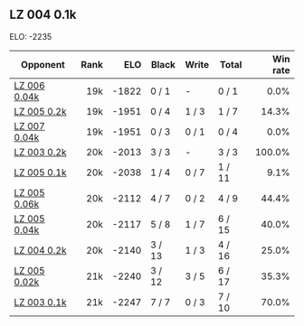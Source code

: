## LZ 004 0.1k ##

ELO: -2235

Opponent | Rank | ELO | Black | Write | Total | Win rate
---------|-----:|----:|-------|-------|-------|-------:
[LZ 006 0.04k](LZ%20006%200.04k.md) | 19k | -1822 | 0 / 1 | - | 0 / 1 | 0.0%
[LZ 005 0.2k](LZ%20005%200.2k.md) | 19k | -1951 | 0 / 4 | 1 / 3 | 1 / 7 | 14.3%
[LZ 007 0.04k](LZ%20007%200.04k.md) | 19k | -1951 | 0 / 3 | 0 / 1 | 0 / 4 | 0.0%
[LZ 003 0.2k](LZ%20003%200.2k.md) | 20k | -2013 | 3 / 3 | - | 3 / 3 | 100.0%
[LZ 005 0.1k](LZ%20005%200.1k.md) | 20k | -2038 | 1 / 4 | 0 / 7 | 1 / 11 | 9.1%
[LZ 005 0.06k](LZ%20005%200.06k.md) | 20k | -2112 | 4 / 7 | 0 / 2 | 4 / 9 | 44.4%
[LZ 005 0.04k](LZ%20005%200.04k.md) | 20k | -2117 | 5 / 8 | 1 / 7 | 6 / 15 | 40.0%
[LZ 004 0.2k](LZ%20004%200.2k.md) | 20k | -2140 | 3 / 13 | 1 / 3 | 4 / 16 | 25.0%
[LZ 005 0.02k](LZ%20005%200.02k.md) | 21k | -2240 | 3 / 12 | 3 / 5 | 6 / 17 | 35.3%
[LZ 003 0.1k](LZ%20003%200.1k.md) | 21k | -2247 | 7 / 7 | 0 / 3 | 7 / 10 | 70.0%
